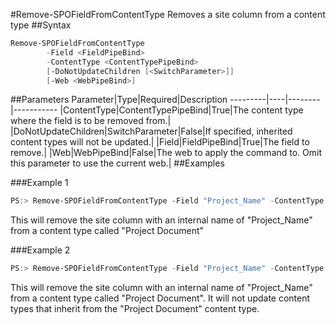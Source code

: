 #Remove-SPOFieldFromContentType
Removes a site column from a content type
##Syntax
```powershell
Remove-SPOFieldFromContentType
        -Field <FieldPipeBind>
        -ContentType <ContentTypePipeBind>
        [-DoNotUpdateChildren [<SwitchParameter>]]
        [-Web <WebPipeBind>]
```


##Parameters
Parameter|Type|Required|Description
---------|----|--------|-----------
|ContentType|ContentTypePipeBind|True|The content type where the field is to be removed from.|
|DoNotUpdateChildren|SwitchParameter|False|If specified, inherited content types will not be updated.|
|Field|FieldPipeBind|True|The field to remove.|
|Web|WebPipeBind|False|The web to apply the command to. Omit this parameter to use the current web.|
##Examples

###Example 1
```powershell
PS:> Remove-SPOFieldFromContentType -Field "Project_Name" -ContentType "Project Document"
```
This will remove the site column with an internal name of "Project_Name" from a content type called "Project Document"

###Example 2
```powershell
PS:> Remove-SPOFieldFromContentType -Field "Project_Name" -ContentType "Project Document" -DoNotUpdateChildren
```
This will remove the site column with an internal name of "Project_Name" from a content type called "Project Document". It will not update content types that inherit from the "Project Document" content type.
